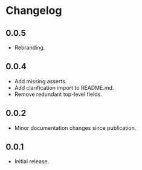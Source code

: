 # Changelog

## 0.0.5

* Rebranding.

## 0.0.4

* Add missing asserts.
* Add clarification import to README.md.
* Remove redundant top-level fields.

## 0.0.2

* Minor documentation changes since publication.

## 0.0.1

* Initial release.
